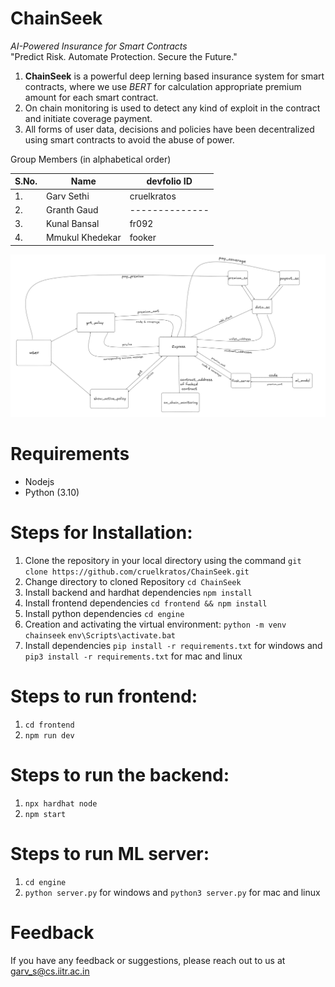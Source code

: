 # ChainSeek
*AI-Powered Insurance for Smart Contracts*  
"Predict Risk. Automate Protection. Secure the Future."
1. **ChainSeek** is a powerful deep lerning based insurance system for smart contracts, where we use *BERT* for calculation appropriate premium amount for each smart contract.
2. On chain monitoring is used to detect any kind of exploit in the contract and initiate coverage payment.
3. All forms of user data, decisions and policies have been decentralized using smart contracts to avoid the abuse of power.

Group Members (in alphabetical order)

| S.No. | Name             | devfolio ID    |
| ----- | ---------------- | -------------- |
| 1.    | Garv Sethi       | cruelkratos    |
| 2.    | Granth Gaud      | -------------- |
| 3.    | Kunal Bansal     | fr092          |
| 4.    | Mmukul Khedekar  | fooker         |

<img src="https://github.com/cruelkratos/ChainSeek/raw/main/design.png" alt="ChainSeek Design">

# Requirements
- Nodejs 
- Python (3.10)

# Steps for Installation: 
1. Clone the repository in your local directory using the command `git clone https://github.com/cruelkratos/ChainSeek.git`
2. Change directory to cloned Repository `cd ChainSeek`
3. Install backend and hardhat dependencies `npm install`
4. Install frontend dependencies `cd frontend && npm install`
5. Install python dependencies `cd engine`
6. Creation and activating the virtual environment:
`python -m venv chainseek`
`env\Scripts\activate.bat`
7. Install dependencies `pip install -r requirements.txt` for windows and `pip3 install -r requirements.txt` for mac and linux

# Steps to run frontend:
1. `cd frontend`
2. `npm run dev`

# Steps to run the backend:
1. `npx hardhat node`
2. `npm start`

# Steps to run ML server:
1. `cd engine`
2. `python server.py` for windows and `python3 server.py` for mac and linux

# Feedback
If you have any feedback or suggestions, please reach out to us at garv_s@cs.iitr.ac.in
